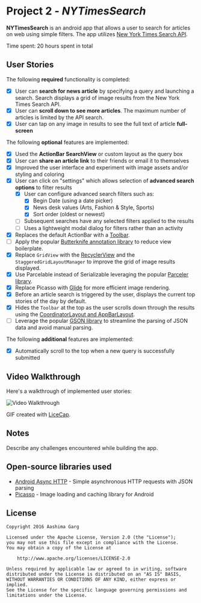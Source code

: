 # Project 2 - *NYTimesSearch*

**NYTimesSearch** is an android app that allows a user to search for articles on web using simple filters. The app utilizes [New York Times Search API](http://developer.nytimes.com/docs/read/article_search_api_v2).

Time spent: 20 hours spent in total

## User Stories

The following **required** functionality is completed:

* [X] User can **search for news article** by specifying a query and launching a search. Search displays a grid of image results from the New York Times Search API.
* [X] User can **scroll down to see more articles**. The maximum number of articles is limited by the API search.
* [X] User can tap on any image in results to see the full text of article **full-screen**

The following **optional** features are implemented:

* [X] Used the **ActionBar SearchView** or custom layout as the query box
* [X] User can **share an article link** to their friends or email it to themselves
* [X] Improved the user interface and experiment with image assets and/or styling and coloring
* [X] User can click on "settings" which allows selection of **advanced search options** to filter results
  * [X] User can configure advanced search filters such as:
    * [X] Begin Date (using a date picker)
    * [X] News desk values (Arts, Fashion & Style, Sports)
    * [X] Sort order (oldest or newest)
  * [ ] Subsequent searches have any selected filters applied to the results
  * [ ] Uses a lightweight modal dialog for filters rather than an activity
* [X] Replaces the default ActionBar with a [Toolbar](http://guides.codepath.com/android/Using-the-App-ToolBar).
* [ ] Apply the popular [Butterknife annotation library](http://guides.codepath.com/android/Reducing-View-Boilerplate-with-Butterknife) to reduce view boilerplate.
* [X] Replace `GridView` with the [RecyclerView](http://guides.codepath.com/android/Using-the-RecyclerView) and the `StaggeredGridLayoutManager` to improve the grid of image results displayed.
* [X] Use Parcelable instead of Serializable leveraging the popular [Parceler library](http://guides.codepath.com/android/Using-Parceler).
* [X] Replace Picasso with [Glide](http://inthecheesefactory.com/blog/get-to-know-glide-recommended-by-google/en) for more efficient image rendering.
* [X] Before an article search is triggered by the user, displays the current top stories of the day by default.
* [X] Hides the `Toolbar` at the top as the user scrolls down through the results using the [CoordinatorLayout and AppBarLayout](http://guides.codepath.com/android/Using-the-App-ToolBar#reacting-to-scroll).
* [ ] Leverage the popular [GSON library](http://guides.codepath.com/android/Using-Android-Async-Http-Client#decoding-with-gson-library) to streamline the parsing of JSON data and avoid manual parsing.

The following **additional** features are implemented:

* [X] Automatically scroll to the top when a new query is successfully submitted

## Video Walkthrough

Here's a walkthrough of implemented user stories:

<img src='http://i.imgur.com/wwWf1VB.gif' title='Video Walkthrough' width='' alt='Video Walkthrough' />

GIF created with [LiceCap](http://www.cockos.com/licecap/).

## Notes

Describe any challenges encountered while building the app.

## Open-source libraries used

- [Android Async HTTP](https://github.com/loopj/android-async-http) - Simple asynchronous HTTP requests with JSON parsing
- [Picasso](http://square.github.io/picasso/) - Image loading and caching library for Android

## License

    Copyright 2016 Aashima Garg

    Licensed under the Apache License, Version 2.0 (the "License");
    you may not use this file except in compliance with the License.
    You may obtain a copy of the License at

        http://www.apache.org/licenses/LICENSE-2.0

    Unless required by applicable law or agreed to in writing, software
    distributed under the License is distributed on an "AS IS" BASIS,
    WITHOUT WARRANTIES OR CONDITIONS OF ANY KIND, either express or implied.
    See the License for the specific language governing permissions and
    limitations under the License.
